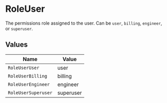 # RoleUser

The permissions role assigned to the user. Can be `user`, `billing`, `engineer`, or `superuser`.


## Values

| Name                | Value               |
| ------------------- | ------------------- |
| `RoleUserUser`      | user                |
| `RoleUserBilling`   | billing             |
| `RoleUserEngineer`  | engineer            |
| `RoleUserSuperuser` | superuser           |